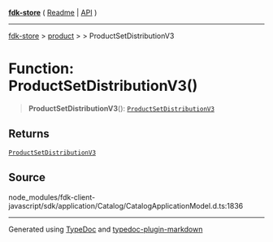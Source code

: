 [**fdk-store**](../../../README.md) ( [Readme](../../../README.md) \| [API](../../../API.md) )

---

[fdk-store](../../../API.md) > [product](../../README.md) > [<internal>](../README.md) > ProductSetDistributionV3

# Function: ProductSetDistributionV3()

> **ProductSetDistributionV3**(): [`ProductSetDistributionV3`](../type-aliases/type-alias.ProductSetDistributionV3.md)

## Returns

[`ProductSetDistributionV3`](../type-aliases/type-alias.ProductSetDistributionV3.md)

## Source

node_modules/fdk-client-javascript/sdk/application/Catalog/CatalogApplicationModel.d.ts:1836

---

Generated using [TypeDoc](https://typedoc.org/) and [typedoc-plugin-markdown](https://www.npmjs.com/package/typedoc-plugin-markdown)
